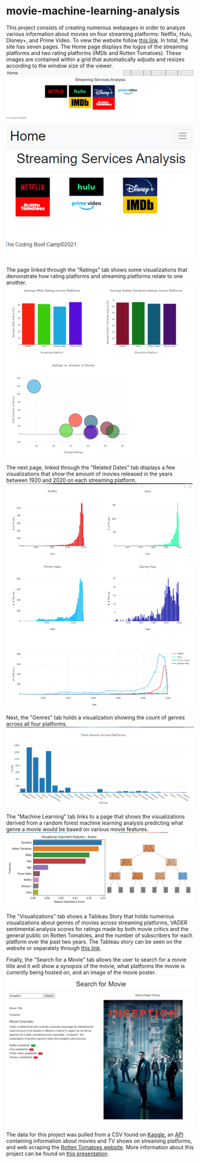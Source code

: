 # movie-machine-learning-analysis

This project consists of creating numerous webpages in order to analyze various information about movies on four streaming platforms: Netflix, Hulu, Disney+, and Prime Video. To view the website follow [this link](https://aebowden36.github.io/movie-machine-learning-analysis/). In total, the site has seven pages. The Home page displays the logos of the streaming platforms and two rating platforms (IMDb and Rotten Tomatoes). These images are contained within a grid that automatically adjusts and resizes according to the window size of the viewer. ![Homepage 1](https://github.com/aebowden36/movie-machine-learning-analysis/blob/main/Resources/readMeImages/homepage1.PNG) ![Homepage 2](https://github.com/aebowden36/movie-machine-learning-analysis/blob/main/Resources/readMeImages/homepage2.PNG) 

The page linked through the "Ratings" tab shows some visualizations that demonstrate how rating platforms and streaming platforms relate to one another. ![Ratings Visualizations](https://github.com/aebowden36/movie-machine-learning-analysis/blob/main/Resources/readMeImages/ratings.PNG) 

The next page, linked through the "Related Dates" tab displays a few visualizations that show the amount of movies released in the years between 1920 and 2020 on each streaming platform. ![Release Dates Visualizations](https://github.com/aebowden36/movie-machine-learning-analysis/blob/main/Resources/readMeImages/years.PNG) 

Next, the "Genres" tab holds a visualization showing the count of genres across all four platforms. ![Total Genres Chart](https://github.com/aebowden36/movie-machine-learning-analysis/blob/main/Resources/readMeImages/genre.PNG)

The "Machine Learning" tab links to a page that shows the visualizations derived from a random forest machine learning analysis predicting what genre a movie would be based on various movie features. ![Machine Learning Charts](https://github.com/aebowden36/movie-machine-learning-analysis/blob/main/Resources/readMeImages/machineLearning.png) 

The "Visualizations" tab shows a Tableau Story that holds numerous visualizations about genres of movies across streaming platforms, VADER sentimental analysis scores for ratings made by both movie critics and the general public on Rotten Tomatoes, and the number of subscribers for each platform over the past two years. The Tableau story can be seen on the website or separately through [this link](https://public.tableau.com/shared/G9Q4W7P46?:display_count=n&:origin=viz_share_link). 

Finally, the "Search for a Movie" tab allows the user to search for a movie title and it will show a synopsis of the movie, what platforms the movie is currently being hosted on, and an image of the movie poster. ![Search for a Movie](https://github.com/aebowden36/movie-machine-learning-analysis/blob/main/Resources/readMeImages/movieSearch.PNG)

The data for this project was pulled from a CSV found on [Kaggle](https://www.kaggle.com/ruchi798/movies-on-netflix-prime-video-hulu-and-disney), an [API](https://www.themoviedb.org/documentation/api?language=en-US) containing information about movies and TV shows on streaming platforms, and web scraping the [Rotten Tomatoes website](https://www.rottentomatoes.com/). More information about this project can be found on [this presentation](https://docs.google.com/presentation/d/1y_sjI5K9jX-__twd3UGnMxGzJB33azWH/edit?usp=sharing&ouid=113990402253855220807&rtpof=true&sd=true).